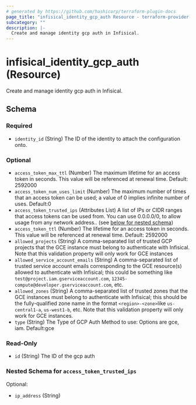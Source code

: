 ```yaml
---
# generated by https://github.com/hashicorp/terraform-plugin-docs
page_title: "infisical_identity_gcp_auth Resource - terraform-provider-infisical"
subcategory: ""
description: |-
  Create and manage identity gcp auth in Infisical.
---
```


# infisical_identity_gcp_auth (Resource)

Create and manage identity gcp auth in Infisical.



<!-- schema generated by tfplugindocs -->
## Schema

### Required

- `identity_id` (String) The ID of the identity to attach the configuration onto.

### Optional

- `access_token_max_ttl` (Number) The maximum lifetime for an access token in seconds. This value will be referenced at renewal time. Default: 2592000
- `access_token_num_uses_limit` (Number) The maximum number of times that an access token can be used; a value of 0 implies infinite number of uses. Default:0
- `access_token_trusted_ips` (Attributes List) A list of IPs or CIDR ranges that access tokens can be used from. You can use 0.0.0.0/0, to allow usage from any network address.. (see [below for nested schema](#nestedatt--access_token_trusted_ips))
- `access_token_ttl` (Number) The lifetime for an access token in seconds. This value will be referenced at renewal time. Default: 2592000
- `allowed_projects` (String) A comma-separated list of trusted GCP projects that the GCE instance must belong to authenticate with Infisical. Note that this validation property will only work for GCE instances
- `allowed_service_account_emails` (String) A comma-separated list of trusted service account emails corresponding to the GCE resource(s) allowed to authenticate with Infisical; this could be something like `test@project.iam.gserviceaccount.com`, `12345-compute@developer.gserviceaccount.com`, etc.
- `allowed_zones` (String) A comma-separated list of trusted zones that the GCE instances must belong to authenticate with Infisical; this should be the fully-qualified zone name in the format `<region>-<zone>`like `us-central1-a`, `us-west1-b`, etc. Note that this validation property will only work for GCE instances.
- `type` (String) The Type of GCP Auth Method to use: Options are gce, iam. Default:gce

### Read-Only

- `id` (String) The ID of the gcp auth

<a id="nestedatt--access_token_trusted_ips"></a>
### Nested Schema for `access_token_trusted_ips`

Optional:

- `ip_address` (String)

